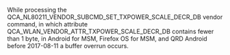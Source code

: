 While processing the QCA_NL80211_VENDOR_SUBCMD_SET_TXPOWER_SCALE_DECR_DB vendor command, in which attribute QCA_WLAN_VENDOR_ATTR_TXPOWER_SCALE_DECR_DB contains fewer than 1 byte, in Android for MSM, Firefox OS for MSM, and QRD Android before 2017-08-11 a buffer overrun occurs.